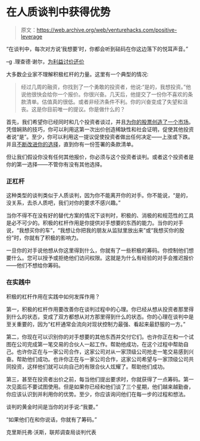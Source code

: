 # 在人质谈判中获得优势

> 原文：<https://web.archive.org/web/venturehacks.com/positive-leverage>

“在谈判中，每次对方说‘我想要’时，你都会听到砝码在你这边落下的悦耳声音。”

–g .理查德·谢尔，[为利益讨价还价](https://web.archive.org/web/20221208100212/http://www.amazon.com/gp/product/0143036971?ie=UTF8&tag=httpventureco-20&linkCode=as2&camp=1789&creative=390957&creativeASIN=0143036971)

大多数企业家不理解积极杠杆的力量。这里有一个典型的情况:

> 经过几周的融资，你找到了一个勇敢的投资者，他说:“是的，我想投资。”他说他很快会给你一个报价。你很兴奋。几天后，他提交了一份你不喜欢的条款清单。估值真的很低。或者非经济条件不利。你的兴奋变成了失望和沮丧。这是你目前唯一的提议。你是做什么的？

首先，我们希望你已经同时和几个投资者谈过，并且[为你的股票创造了一个市场](/web/20221208100212/https://venturehacks.com/articles/create-a-market)。凭借娴熟的技巧，你可以利用这第一次出价创造稀缺性和社会证明，促使其他投资者说“是”。至少，你可以利用这一提议促使投资者做出任何决定——上涨或下跌。并且[不断改进你的选择](/web/20221208100212/https://venturehacks.com/articles/shop-around)，直到你有一份签署的条款清单。

但让我们假设你没有任何其他报价，你必须与这个投资者谈判。或者这个投资者是你的第一选择——不管你有没有其他选择。

### 正杠杆

这种类型的谈判类似于人质谈判，因为你不能离开你的对手。你不能说，“是的，没关系，去杀人质吧，我们对你的要求不感兴趣。”

当你不得不在没有好的替代方案的情况下谈判时，积极的、消极的和规范性的工具是必不可少的。积极的杠杆作用是你提供对手想要的东西的能力。当你的对手说，“我想买你的车”，“我想让你把我的朋友从监狱里放出来”或“我想买你的股份”时，你就有了积极的影响力。

一旦你的对手说他想从你这里得到什么，你就有了一些积极的筹码。你控制他们想要什么。您可以授予或拒绝他们访问权限。这就是为什么有经验的对手会推迟报价——他们不想给你筹码。

### 在实践中

积极的杠杆作用在实践中如何发挥作用？

第一，积极的杠杆作用要改善你在谈判过程中的心理。你已经从想从投资者那里得到什么的状态，变成了双方都想从对方那里得到什么的状态。你的心理在谈判中是至关重要的，因为“杠杆通常会流向对现状控制力最强、看起来最舒服的一方。”

第二，你现在可以识别你的对手想要的其他东西并交付它们。也许你正在和一个试图在公司完成第一笔交易的合伙人一起工作。帮助他成功，在这个过程中帮助自己。也许你正在与一家公司合作，这家公司对从一家顶级公司抢走一笔交易感到兴奋。帮助他们成功。也许你正在与一家公司合作，这家公司希望与一家顶级公司共同投资，这样他们就可以向自己的有限合伙人炫耀了。帮助他们成功。

第三，甚至在投资者出价之前，每当他们提出要求时，你就获得了一点筹码。第一次见面后不要试图使用。但是如果你已经和他们谈了三个星期，他们越来越勤奋，你应该认识到并利用你的优势。至少，你应该询问他们在每一步的过程和想法。

谈判的黄金时间是当你的对手说:“我要。”

“如果他们在和你说话，你就有了筹码。”

克里斯托弗·沃斯，联邦调查局谈判代表